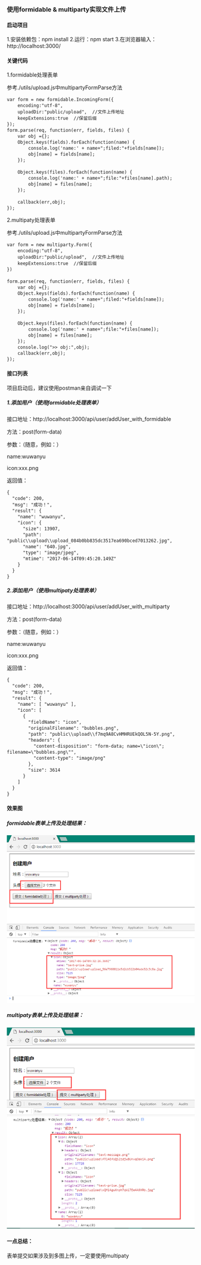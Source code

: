 ### 使用formidable & multiparty实现文件上传

#### 启动项目

1.安装依赖包：npm install
2.运行：npm start
3.在浏览器输入：http://localhost:3000/



#### 关键代码

1.formidable处理表单

参考./utils/upload.js中multipartyFormParse方法

```
var form = new formidable.IncomingForm({
    encoding:"utf-8",
    uploadDir:"public/upload",  //文件上传地址
    keepExtensions:true  //保留后缀
});
form.parse(req, function(err, fields, files) {
    var obj ={};
    Object.keys(fields).forEach(function(name) {
        console.log('name:' + name+";filed:"+fields[name]);
        obj[name] = fields[name];
    });

    Object.keys(files).forEach(function(name) {
        console.log('name:' + name+";file:"+files[name].path);
        obj[name] = files[name];
    });

    callback(err,obj);
});
```

2.multipaty处理表单

参考./utils/upload.js中multipartyFormParse方法

```
var form = new multiparty.Form({
    encoding:"utf-8",
    uploadDir:"public/upload",  //文件上传地址
    keepExtensions:true  //保留后缀
})

form.parse(req, function(err, fields, files) {
    var obj ={};
    Object.keys(fields).forEach(function(name) {
        console.log('name:' + name+";filed:"+fields[name]);
        obj[name] = fields[name];
    });

    Object.keys(files).forEach(function(name) {
        console.log('name:' + name+";file:"+files[name]);
        obj[name] = files[name];
    });
    console.log(">> obj:",obj);
    callback(err,obj);
});
```



#### 接口列表

项目启动后，建议使用postman亲自调试一下

##### 1.添加用户（使用formidable处理表单）

接口地址：http://localhost:3000/api/user/addUser_with_formidable

方法：post(form-data)

参数：（随意，例如：）

name:wuwanyu

icon:xxx.png

返回值：

```
{
  "code": 200,
  "msg": "成功！",
  "result": {
    "name": "wuwanyu",
    "icon": {
      "size": 13907,
      "path": "public\\upload\\upload_084b0bb835dc3517ea690bced7013262.jpg",
      "name": "640.jpg",
      "type": "image/jpeg",
      "mtime": "2017-06-14T09:45:20.149Z"
    }
  }
}
```



##### 2.添加用户（使用multipaty处理表单）

接口地址：http://localhost:3000/api/user/addUser_with_multiparty

方法：post(form-data)

参数：（随意，例如：）

name:wuwanyu

icon:xxx.png

返回值：

```
{
  "code": 200,
  "msg": "成功！",
  "result": {
    "name": [ "wuwanyu" ],
    "icon": [
      {
        "fieldName": "icon",
        "originalFilename": "bubbles.png",
        "path": "public\\upload\\f7mq9A8CvHMHRUEkQOL5N-5Y.png",
        "headers": {
          "content-disposition": "form-data; name=\"icon\"; filename=\"bubbles.png\"",
          "content-type": "image/png"
        },
        "size": 3614
      }
    ]
  }
}
```


#### 效果图

##### formidable表单上传及处理结果：

![image](https://github.com/wuwanyu/formidable_multiparty_demo/blob/master/screenshot/formidable.png)

##### multipaty表单上传及处理结果：
![image](https://github.com/wuwanyu/formidable_multiparty_demo/blob/master/screenshot/multipaty.png)


#### 一点总结：

表单提交如果涉及到多图上传，一定要使用multipaty
